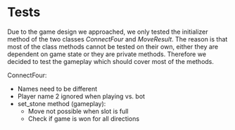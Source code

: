 # Tests

Due to the game design we approached, we only tested the initializer method of the two classes 
_ConnectFour_ and _MoveResult_. The reason is that most of the class methods cannot be tested on their own, either 
they are dependent on game state or they are private methods. Therefore we decided to test the gameplay which should
cover most of the methods.

ConnectFour:
 * Names need to be different
 * Player name 2 ignored when playing vs. bot
 * set_stone method (gameplay):
   * Move not possible when slot is full
   * Check if game is won for all directions